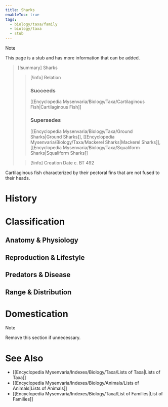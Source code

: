 ```yaml
---
title: Sharks
enableToc: true
tags:
  - biology/taxa/family
  - biology/taxa
  - stub
---
```


> [!note]
> This page is a stub and has more information that can be added.

> [!summary] Sharks
> > [!info] Relation
> > ### Succeeds
> > [[Encyclopedia Mysenvaria/Biology/Taxa/Cartilaginous Fish|Cartilaginous Fish]]
> > ### Supersedes
> > [[Encyclopedia Mysenvaria/Biology/Taxa/Ground Sharks|Ground Sharks]], [[Encyclopedia Mysenvaria/Biology/Taxa/Mackerel Sharks|Mackerel Sharks]], [[Encyclopedia Mysenvaria/Biology/Taxa/Squaliform Sharks|Squaliform Sharks]]
>
> > [!info] Creation Date
> > c. BT 492

Cartilaginous fish characterized by their pectoral fins that are not fused to their heads.
# History

# Classification
## Anatomy & Physiology

## Reproduction & Lifestyle

## Predators & Disease

## Range & Distribution

# Domestication

> [!note]
> Remove this section if unnecessary.
# See Also
- [[Encyclopedia Mysenvaria/Indexes/Biology/Taxa/Lists of Taxa|Lists of Taxa]]
- [[Encyclopedia Mysenvaria/Indexes/Biology/Animals/Lists of Animals|Lists of Animals]]
- [[Encyclopedia Mysenvaria/Indexes/Biology/Taxa/List of Families|List of Families]]